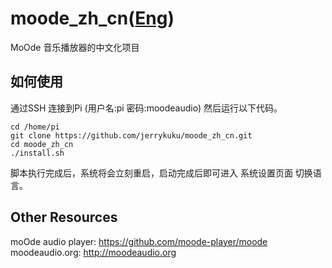 # moode_zh_cn([Eng](/README.md))
MoOde 音乐播放器的中文化项目

## 如何使用

通过SSH 连接到Pi (用户名:pi 密码:moodeaudio) 然后运行以下代码。
```
cd /home/pi
git clone https://github.com/jerrykuku/moode_zh_cn.git
cd moode_zh_cn
./install.sh
```
脚本执行完成后，系统将会立刻重启，启动完成后即可进入 系统设置页面 切换语言。

## Other Resources
moOde audio player: https://github.com/moode-player/moode<br>
moodeaudio.org: http://moodeaudio.org<br/>
